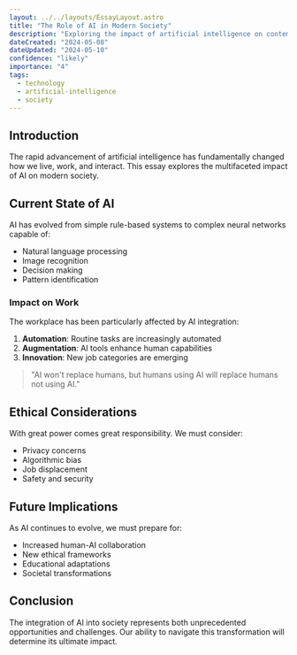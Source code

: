 ```yaml
---
layout: ../../layouts/EssayLayout.astro
title: "The Role of AI in Modern Society"
description: "Exploring the impact of artificial intelligence on contemporary life"
dateCreated: "2024-05-08"
dateUpdated: "2024-05-10"
confidence: "likely"
importance: "4"
tags:
  - technology
  - artificial-intelligence
  - society
---
```


## Introduction

The rapid advancement of artificial intelligence has fundamentally changed how we live, work, and interact. This essay explores the multifaceted impact of AI on modern society.

## Current State of AI

AI has evolved from simple rule-based systems to complex neural networks capable of:

- Natural language processing
- Image recognition
- Decision making
- Pattern identification

### Impact on Work

The workplace has been particularly affected by AI integration:

1. **Automation**: Routine tasks are increasingly automated
2. **Augmentation**: AI tools enhance human capabilities
3. **Innovation**: New job categories are emerging

> "AI won't replace humans, but humans using AI will replace humans not using AI."

## Ethical Considerations

With great power comes great responsibility. We must consider:

- Privacy concerns
- Algorithmic bias
- Job displacement
- Safety and security

## Future Implications

As AI continues to evolve, we must prepare for:

- Increased human-AI collaboration
- New ethical frameworks
- Educational adaptations
- Societal transformations

## Conclusion

The integration of AI into society represents both unprecedented opportunities and challenges. Our ability to navigate this transformation will determine its ultimate impact.

[^1]: Based on current trends and research in artificial intelligence as of 2024. 